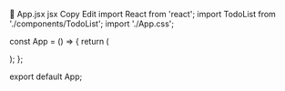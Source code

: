 🧩 App.jsx
jsx
Copy
Edit
import React from 'react';
import TodoList from './components/TodoList';
import './App.css';

const App = () => {
  return (
    <div className="App">
      <TodoList />
    </div>
  );
};

export default App;
